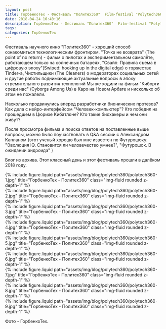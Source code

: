 ```yaml
---
layout: post
title: ГорбенкоТех - Фестиваль "Политех360"  Film-festival "Polytech360"
date: 2018-04-24 16:40:16
description: ГорбенкоТех - Фестиваль "Политех360"  Film-festival "Polytech360"
tags: 
categories: ГорбенкоТех
---
```


Фестиваль научного кино "Политех360" - хороший способ ознакомиться технологическим фронтиром.
"Точка не возврата" (The point of no return) - фильм о пилотах и экспериментальном самолёте, работающем только на солнечных батареях, "Свайп: Правила съема в цифровую эпоху"(Swiped: hooking up in the digital edge) о торжестве Tinder-а, Чистильщики (The Cleaners) о модераторах социальных сетей и другие работы поднимающие актуальные вопросы в эпоху стремительного развития технологий
Мы же ходили на фильм "Киборги среди нас" (Cyborgs Among Us) в Каро на Новом Арбате и нисколько об этом не пожалели.

Насколько продвинулись вперед разработчики бионических протезов?
Как дела с нейро-интерфейсом "Человек-компьютер"?
Кто победил на прошедшем в Цюрихе Кибатлоне?
Кто такие биохакеры и чем они живут?

После просмотра фильма и поиска ответов на поставленные выше вопросы, можно было поучаствовать в Q&A сессии с Александром Капланом (этот ученый хорошо был мне известен по Футурошоку: "Эволюция IQ. Становится ли человечество умнее?", "Футурошок. В ожидании андроида" )

Блог из архива. Этот классный день и этот фестиваль прошли в далёком 2018 году.

<div class="row justify-content-sm-center">
    <div class="col-sm-8 mt-3 mt-md-0">
        {% include figure.liquid path="assets/img/blog/polytech360/polytech360-1.jpg" title="ГорбенкоТех - Политех360" class="img-fluid rounded z-depth-1" %}
    </div>
</div> 

<div class="row justify-content-sm-center">
    <div class="col-sm-8 mt-3 mt-md-0">
        {% include figure.liquid path="assets/img/blog/polytech360/polytech360-2.jpg" title="ГорбенкоТех - Политех360" class="img-fluid rounded z-depth-1" %}
    </div>
</div> 

<div class="row justify-content-sm-center">
    <div class="col-sm-8 mt-3 mt-md-0">
        {% include figure.liquid path="assets/img/blog/polytech360/polytech360-3.jpg" title="ГорбенкоТех - Политех360" class="img-fluid rounded z-depth-1" %}
    </div>
</div> 

<div class="row justify-content-sm-center">
    <div class="col-sm-8 mt-3 mt-md-0">
        {% include figure.liquid path="assets/img/blog/polytech360/polytech360-4.jpg" title="ГорбенкоТех - Политех360" class="img-fluid rounded z-depth-1" %}
    </div>
</div> 

<div class="row justify-content-sm-center">
    <div class="col-sm-8 mt-3 mt-md-0">
        {% include figure.liquid path="assets/img/blog/polytech360/polytech360-5.jpg" title="ГорбенкоТех - Политех360" class="img-fluid rounded z-depth-1" %}
    </div>
</div> 

<div class="row justify-content-sm-center">
    <div class="col-sm-8 mt-3 mt-md-0">
        {% include figure.liquid path="assets/img/blog/polytech360/polytech360-6.jpg" title="ГорбенкоТех - Политех360" class="img-fluid rounded z-depth-1" %}
    </div>
</div> 

<div class="row justify-content-sm-center">
    <div class="col-sm-8 mt-3 mt-md-0">
        {% include figure.liquid path="assets/img/blog/polytech360/polytech360-7.jpg" title="ГорбенкоТех - Политех360" class="img-fluid rounded z-depth-1" %}
    </div>
</div> 

<div class="row justify-content-sm-center">
    <div class="col-sm-8 mt-3 mt-md-0">
        {% include figure.liquid path="assets/img/blog/polytech360/polytech360-8.jpg" title="ГорбенкоТех - Политех360" class="img-fluid rounded z-depth-1" %}
    </div>
</div> 

<div class="row justify-content-sm-center">
    <div class="col-sm-8 mt-3 mt-md-0">
        {% include figure.liquid path="assets/img/blog/polytech360/polytech360-9.jpg" title="ГорбенкоТех - Политех360" class="img-fluid rounded z-depth-1" %}
    </div>
</div> 

Фото - ГорбенкоТех.
